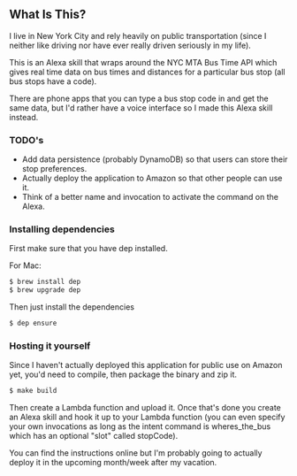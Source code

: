 ## What Is This?

I live in New York City and rely heavily on public transportation (since I neither like driving nor have ever really driven seriously in my life).

This is an Alexa skill that wraps around the NYC MTA Bus Time API which gives real time data on bus times and distances for a particular bus stop (all bus stops have a code).

There are phone apps that you can type a bus stop code in and get the same data, but I'd rather have a voice interface so I made this Alexa skill instead.

### TODO's

- Add data persistence (probably DynamoDB) so that users can store their stop preferences.
- Actually deploy the application to Amazon so that other people can use it.
- Think of a better name and invocation to activate the command on the Alexa.

### Installing dependencies

First make sure that you have dep installed.

For Mac:
```bash
$ brew install dep
$ brew upgrade dep
```

Then just install the dependencies
```bash
$ dep ensure
```

### Hosting it yourself

Since I haven't actually deployed this application for public use on Amazon yet, you'd need to compile, then package the binary and zip it.

```bash
$ make build
```

Then create a Lambda function and upload it. Once that's done you create an Alexa skill and hook it up to your Lambda function (you can even specify your own invocations as long as the intent command is wheres_the_bus which has an optional "slot" called stopCode).

You can find the instructions online but I'm probably going to actually deploy it in the upcoming month/week after my vacation.
